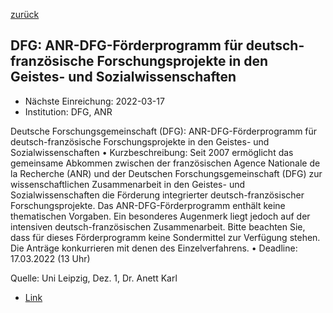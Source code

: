 [zurück](/funding/)

## DFG: ANR-DFG-Förderprogramm für deutsch-französische Forschungsprojekte in den Geistes- und Sozialwissenschaften

* Nächste Einreichung: 2022-03-17
* Institution: DFG, ANR

Deutsche Forschungsgemeinschaft (DFG): ANR-DFG-Förderprogramm für deutsch-französische Forschungsprojekte in den Geistes- und Sozialwissenschaften
• Kurzbeschreibung: Seit 2007 ermöglicht das gemeinsame Abkommen zwischen der französischen Agence Nationale de la Recherche (ANR) und der Deutschen Forschungsgemeinschaft (DFG) zur wissenschaftlichen Zusammenarbeit in den Geistes- und Sozialwissenschaften die Förderung integrierter deutsch-französischer Forschungsprojekte. Das ANR-DFG-Förderprogramm enthält keine thematischen Vorgaben. Ein besonderes Augenmerk liegt jedoch auf der intensiven deutsch-französischen Zusammenarbeit. Bitte beachten Sie, dass für dieses Förderprogramm keine Sondermittel zur Verfügung stehen. Die Anträge konkurrieren mit denen des Einzelverfahrens.
• Deadline: 17.03.2022 (13 Uhr)

Quelle: Uni Leipzig, Dez. 1, Dr. Anett Karl

* [Link](https://www.dfg.de/foerderung/info_wissenschaft/info_wissenschaft_21_112/index.html)